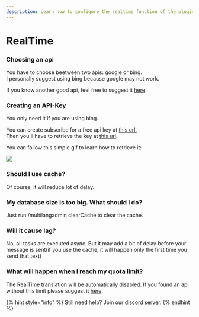 ```yaml
---
description: Learn how to configure the realtime function of the plugin
---
```


# RealTime

### Choosing an api

You have to choose beetween two apis: google or bing.\
I personally suggest using bing because google may not work.

If you know another good api, feel free to suggest it [here](https://discord.io/RocketPlugins).

### Creating an API-Key

You only need it if you are using bing.

You can create subscribe for a free api key at [this url.](https://rapidapi.com/microsoft-azure-org-microsoft-cognitive-services/api/microsoft-translator-text/pricing)\
Then you'll have to retrieve the key at [this url](https://rapidapi.com/developer/new).

You can follow this simple gif to learn how to retrieve it:

![](https://i.imgur.com/CGHcV4T.gif)

### Should I use cache?

Of course, it will reduce lot of delay.

### My database size is too big. What should I do?

Just run /multilangadmin clearCache to clear the cache.

### Will it cause lag?

No, all tasks are executed async. But it may add a bit of delay before your message is sent(if you use the cache, it will happen only the first time you send that text)

### What will happen when I reach my quota limit?

The RealTime translation will be automatically disabled. If you found an api without this limit please suggest it [here](https://discord.io/RocketPlugins).

{% hint style="info" %}
Still need help? Join our [discord server](https://discord.io/RocketPlugins).
{% endhint %}
